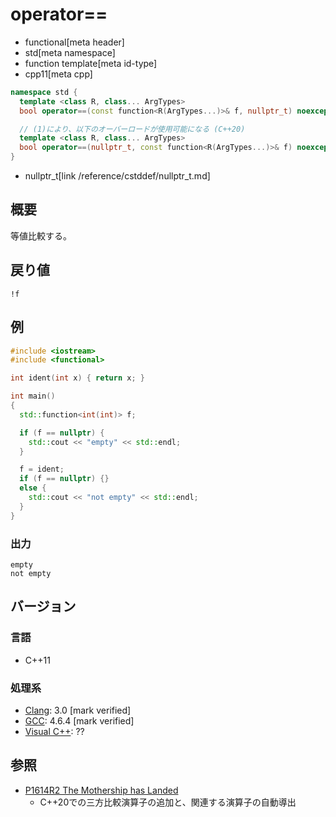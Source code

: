 # operator==
* functional[meta header]
* std[meta namespace]
* function template[meta id-type]
* cpp11[meta cpp]

```cpp
namespace std {
  template <class R, class... ArgTypes>
  bool operator==(const function<R(ArgTypes...)>& f, nullptr_t) noexcept; // (1) C++11

  // (1)により、以下のオーバーロードが使用可能になる (C++20)
  template <class R, class... ArgTypes>
  bool operator==(nullptr_t, const function<R(ArgTypes...)>& f) noexcept; // (2) C++20
}
```
* nullptr_t[link /reference/cstddef/nullptr_t.md]

## 概要
等値比較する。


## 戻り値
`!f`


## 例
```cpp example
#include <iostream>
#include <functional>

int ident(int x) { return x; }

int main()
{
  std::function<int(int)> f;

  if (f == nullptr) {
    std::cout << "empty" << std::endl;
  }

  f = ident;
  if (f == nullptr) {}
  else {
    std::cout << "not empty" << std::endl;
  }
}
```

### 出力
```
empty
not empty
```


## バージョン
### 言語
- C++11


### 処理系
- [Clang](/implementation.md#clang): 3.0 [mark verified]
- [GCC](/implementation.md#gcc): 4.6.4 [mark verified]
- [Visual C++](/implementation.md#visual_cpp): ??


## 参照
- [P1614R2 The Mothership has Landed](https://www.open-std.org/jtc1/sc22/wg21/docs/papers/2019/p1614r2.html)
    - C++20での三方比較演算子の追加と、関連する演算子の自動導出
